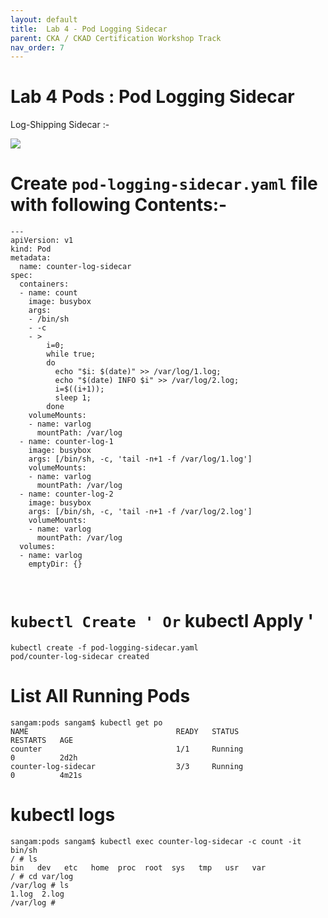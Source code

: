 ```yaml
---
layout: default
title:  Lab 4 - Pod Logging Sidecar 
parent: CKA / CKAD Certification Workshop Track
nav_order: 7
---
```



# Lab 4 Pods : Pod Logging Sidecar 

Log-Shipping Sidecar :- 

![](https://raw.githubusercontent.com/sangam14/ContainerLabs/master/img/pod-log-sidecar.png)


# Create ` pod-logging-sidecar.yaml ` file with following Contents:- 
```
---
apiVersion: v1
kind: Pod
metadata:
  name: counter-log-sidecar
spec:
  containers:
  - name: count
    image: busybox
    args:
    - /bin/sh
    - -c
    - >
        i=0;
        while true;
        do
          echo "$i: $(date)" >> /var/log/1.log;
          echo "$(date) INFO $i" >> /var/log/2.log;
          i=$((i+1));
          sleep 1;
        done
    volumeMounts:
    - name: varlog
      mountPath: /var/log
  - name: counter-log-1
    image: busybox
    args: [/bin/sh, -c, 'tail -n+1 -f /var/log/1.log']
    volumeMounts:
    - name: varlog
      mountPath: /var/log
  - name: counter-log-2
    image: busybox
    args: [/bin/sh, -c, 'tail -n+1 -f /var/log/2.log']
    volumeMounts:
    - name: varlog
      mountPath: /var/log
  volumes:
  - name: varlog
    emptyDir: {}



```

# ` kubectl Create ' Or ` kubectl Apply '

```
kubectl create -f pod-logging-sidecar.yaml 
pod/counter-log-sidecar created
```

# List All Running Pods 

```
sangam:pods sangam$ kubectl get po
NAME                                 READY   STATUS                       RESTARTS   AGE
counter                              1/1     Running                      0          2d2h
counter-log-sidecar                  3/3     Running                      0          4m21s

```
# kubectl logs

```
sangam:pods sangam$ kubectl exec counter-log-sidecar -c count -it bin/sh
/ # ls
bin   dev   etc   home  proc  root  sys   tmp   usr   var
/ # cd var/log
/var/log # ls
1.log  2.log
/var/log # 


```
